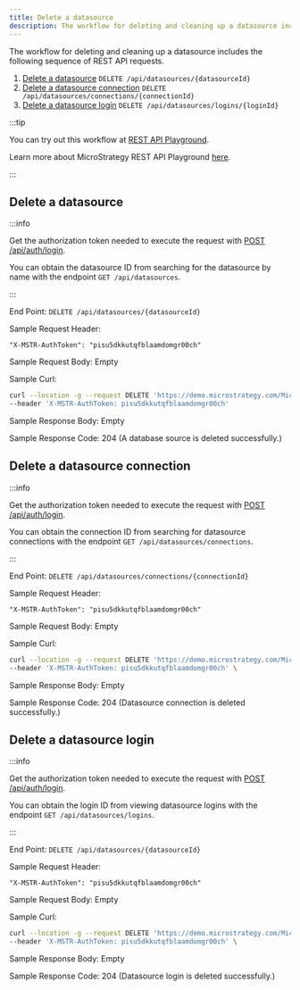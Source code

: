 ```yaml
---
title: Delete a datasource
description: The workflow for deleting and cleaning up a datasource includes the following sequence of REST API requests.
---
```


The workflow for deleting and cleaning up a datasource includes the following sequence of REST API requests.

1. [Delete a datasource](#delete-a-datasource) `DELETE /api/datasources/{datasourceId}`
1. [Delete a datasource connection](#delete-a-datasource-connection) `DELETE /api/datasources/connections/{connectionId}`
1. [Delete a datasource login](#delete-a-datasource-login) `DELETE /api/datasources/logins/{loginId}`

:::tip

You can try out this workflow at [REST API Playground](https://www.postman.com/microstrategysdk/workspace/microstrategy-rest-api/folder/16131298-2da893be-a6e9-449a-95ae-749b5906bb27?ctx=documentation).

Learn more about MicroStrategy REST API Playground [here](/docs/getting-started/playground.md).

:::

## Delete a datasource

:::info

Get the authorization token needed to execute the request with [POST /api/auth/login](https://demo.microstrategy.com/MicroStrategyLibrary/api-docs/index.html#/Authentication/postLogin).

You can obtain the datasource ID from searching for the datasource by name with the endpoint `GET /api/datasources`.

:::

End Point: `DELETE /api/datasources/{datasourceId}`

Sample Request Header:

```http
"X-MSTR-AuthToken": "pisu5dkkutqfblaamdomgr00ch"
```

Sample Request Body: Empty

Sample Curl:

```bash
curl --location -g --request DELETE 'https://demo.microstrategy.com/MicroStrategyLibrary/api/datasources/604F7EB2AF4E8CCB93F0C48071A3F466' \
--header 'X-MSTR-AuthToken: pisu5dkkutqfblaamdomgr00ch'
```

Sample Response Body: Empty

Sample Response Code: 204 (A database source is deleted successfully.)

## Delete a datasource connection

:::info

Get the authorization token needed to execute the request with [POST /api/auth/login](https://demo.microstrategy.com/MicroStrategyLibrary/api-docs/index.html#/Authentication/postLogin).

You can obtain the connection ID from searching for datasource connections with the endpoint `GET /api/datasources/connections`.

:::

End Point: `DELETE /api/datasources/connections/{connectionId}`

Sample Request Header:

```http
"X-MSTR-AuthToken": "pisu5dkkutqfblaamdomgr00ch"
```

Sample Request Body: Empty

Sample Curl:

```bash
curl --location -g --request DELETE 'https://demo.microstrategy.com/MicroStrategyLibrary/api/datasources/connections/CDCBE48C1342CBC68FCE4393AF33A1CC' \
--header 'X-MSTR-AuthToken: pisu5dkkutqfblaamdomgr00ch' \
```

Sample Response Body: Empty

Sample Response Code: 204 (Datasource connection is deleted successfully.)

## Delete a datasource login

:::info

Get the authorization token needed to execute the request with [POST /api/auth/login](https://demo.microstrategy.com/MicroStrategyLibrary/api-docs/index.html#/Authentication/postLogin).

You can obtain the login ID from viewing datasource logins with the endpoint `GET /api/datasources/logins`.

:::

End Point: `DELETE /api/datasources/{datasourceId}`

Sample Request Header:

```http
"X-MSTR-AuthToken": "pisu5dkkutqfblaamdomgr00ch"
```

Sample Request Body: Empty

Sample Curl:

```bash
curl --location -g --request DELETE 'https://demo.microstrategy.com/MicroStrategyLibrary/api/datasources/logins/34B407AA6B43C17B8286A3AEEA775DB3' \
--header 'X-MSTR-AuthToken: pisu5dkkutqfblaamdomgr00ch' \
```

Sample Response Body: Empty

Sample Response Code: 204 (Datasource login is deleted successfully.)
